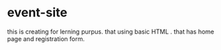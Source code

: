 # event-site  
this is creating for lerning  purpus.
that using basic HTML .
that has home page and registration form.